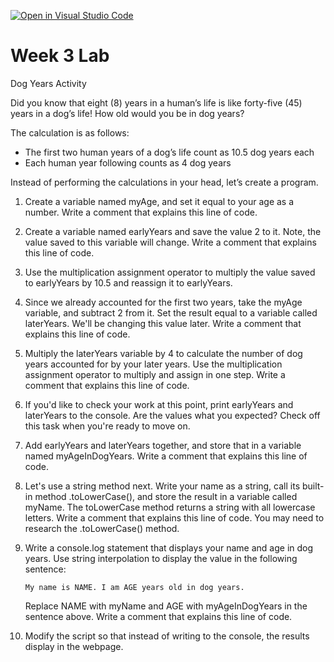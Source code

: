 [![Open in Visual Studio Code](https://classroom.github.com/assets/open-in-vscode-718a45dd9cf7e7f842a935f5ebbe5719a5e09af4491e668f4dbf3b35d5cca122.svg)](https://classroom.github.com/online_ide?assignment_repo_id=11880944&assignment_repo_type=AssignmentRepo)
# Week 3 Lab

Dog Years Activity

Did you know that eight (8) years in a human’s life is like forty-five (45) years in a dog’s life! How old would you be in dog years?

The calculation is as follows:

- The first two human years of a dog’s life count as 10.5 dog years each
- Each human year following counts as 4 dog years

Instead of performing the calculations in your head, let’s create a program.

1. Create a variable named myAge, and set it equal to your age as a number. Write a comment that explains this line of code.
2. Create a variable named earlyYears and save the value 2 to it. Note, the value saved to this variable will change. Write a comment that explains this line of code.
3. Use the multiplication assignment operator to multiply the value saved to earlyYears by 10.5 and reassign it to earlyYears.
4. Since we already accounted for the first two years, take the myAge variable, and subtract 2 from it. Set the result equal to a variable called laterYears. We'll be changing this value later. Write a comment that explains this line of code.
5. Multiply the laterYears variable by 4 to calculate the number of dog years accounted for by your later years. Use the multiplication assignment operator to multiply and assign in one step. Write a comment that explains this line of code.
6. If you'd like to check your work at this point, print earlyYears and laterYears to the console. Are the values what you expected? Check off this task when you're ready to move on.
7. Add earlyYears and laterYears together, and store that in a variable named myAgeInDogYears. Write a comment that explains this line of code.
8. Let's use a string method next. Write your name as a string, call its built-in method .toLowerCase(), and store the result in a variable called myName. The toLowerCase method returns a string with all lowercase letters. Write a comment that explains this line of code. You may need to research the .toLowerCase() method.
9. Write a console.log statement that displays your name and age in dog years. Use string interpolation to display the value in the following sentence:

   `My name is NAME. I am AGE years old in dog years.`

   Replace NAME with myName and AGE with myAgeInDogYears in the sentence above. Write a comment that explains this line of code.

10. Modify the script so that instead of writing to the console, the results display in the webpage.
